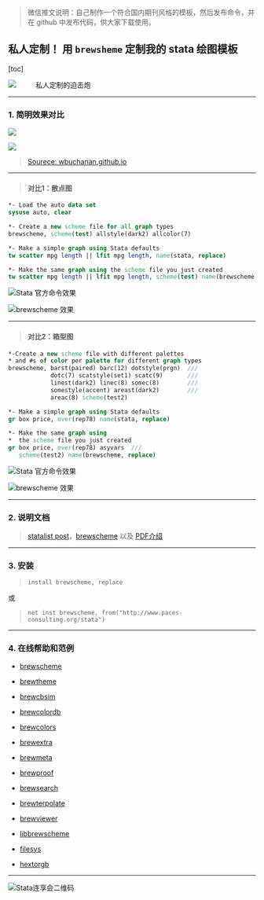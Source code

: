 > 微信推文说明：自己制作一个符合国内期刊风格的模板，然后发布命令，并在 github 中发布代码，供大家下载使用。

## 私人定制！ 用 `brewsheme` 定制我的 stata 绘图模板


[toc]


![](http://y0.ifengimg.com/news_spider/dci_2012/03/4697e06983ec9e5f83fd63756cceae33.jpg)
&emsp; &emsp; 
私人定制的迫击炮

---

### 1. 简明效果对比

![](http://wbuchanan.github.io/brewscheme/img/brewscheme_onecolorex2.png)

![](http://wbuchanan.github.io/brewscheme/img/brewscheme_manycolorex1.png)

> [Sourece: wbuchanan.github.io](http://wbuchanan.github.io/brewscheme/help/brewscheme/)


---
> #### 对比1：散点图


```stata
*- Load the auto data set
sysuse auto, clear

*- Create a new scheme file for all graph types
brewscheme, scheme(test) allstyle(dark2) allcolor(7)

*- Make a simple graph using Stata defaults
tw scatter mpg length || lfit mpg length, name(stata, replace)

*- Make the same graph using the scheme file you just created
tw scatter mpg length || lfit mpg length, scheme(test) name(brewscheme, replace)
```
![](https://www.statalist.org/forums/filedata/fetch?id=1304036&d=1438109219&type=full "Stata 官方命令效果")

![](https://www.statalist.org/forums/filedata/fetch?id=1304037&d=1438109231&type=full "brewscheme 效果")


---
> #### 对比2：箱型图

```stata
*-Create a new scheme file with different palettes
* and #s of color per palette for different graph types
brewscheme, barst(paired) barc(12) dotstyle(prgn)  ///
            dotc(7) scatstyle(set1) scatc(9)       ///   
            linest(dark2) linec(8) somec(8)        ///
            somestyle(accent) areast(dark2)        ///   
            areac(8) scheme(test2)

*- Make a simple graph using Stata defaults
gr box price, over(rep78) name(stata, replace) 

*- Make the same graph using 
*  the scheme file you just created
gr box price, over(rep78) asyvars  ///
   scheme(test2) name(brewscheme, replace)
```

![](https://www.statalist.org/forums/filedata/fetch?id=1304038&d=1438110150&type=full "Stata 官方命令效果")

![](https://www.statalist.org/forums/filedata/fetch?id=1304039&d=1438110167&type=full "brewscheme 效果")



---

### 2. 说明文档
> [statalist post][2]，[brewscheme][2a] 以及 [PDF介绍][3]

---
### 3. 安装

>```
>install brewscheme, replace
>```
或
>```
>net inst brewscheme, from("http://www.paces-consulting.org/stata")
>```


---
### 4. 在线帮助和范例

- [brewscheme](http://wbuchanan.github.io/brewscheme/help/brewscheme/)

- [brewtheme](http://wbuchanan.github.io/brewscheme/help/brewtheme/)

- [brewcbsim](http://wbuchanan.github.io/brewscheme/help/brewcbsim/)

- [brewcolordb](http://wbuchanan.github.io/brewscheme/help/brewcolordb/)

- [brewcolors](http://wbuchanan.github.io/brewscheme/help/brewcolors/)

- [brewextra](http://wbuchanan.github.io/brewscheme/help/brewextra/)

- [brewmeta](http://wbuchanan.github.io/brewscheme/help/brewmeta/)

- [brewproof](http://wbuchanan.github.io/brewscheme/help/brewproof/)

- [brewsearch](http://wbuchanan.github.io/brewscheme/help/brewsearch/)

- [brewterpolate](http://wbuchanan.github.io/brewscheme/help/brewterpolate/)

- [brewviewer](http://wbuchanan.github.io/brewscheme/help/brewviewer/)

- [libbrewscheme](http://wbuchanan.github.io/brewscheme/help/libbrewscheme/)

- [filesys](http://wbuchanan.github.io/brewscheme/help/filesys/)

- [hextorgb](http://wbuchanan.github.io/brewscheme/help/hextorgb/)


[2]:https://www.statalist.org/forums/forum/general-stata-discussion/general/1304035-new-package-on-ssc-brewscheme "new package on SSC: brewscheme"
[2a]:http://www.paces-consulting.org/blog/brewscheme-1-0/
[3]:http://www.stata.com/meeting/columbus15/abstracts/materials/columbus15_buchanan.pdf



---
 ![Stata连享会二维码](http://wx1.sinaimg.cn/mw690/8abf9554gy1fj9p14l9lkj20m30d50u3.jpg "扫码关注 Stata 连享会")



